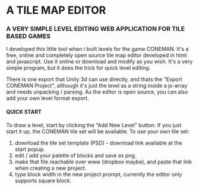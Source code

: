 # A TILE MAP EDITOR
### A VERY SIMPLE LEVEL EDITING WEB APPLICATION FOR TILE BASED GAMES

I developed this little tool when i built levels for the game CONEMAN. It's a free, online and completely open source tile map editor developed in html and javascript. Use it online or download and modify as you wish. It's a very simple program, but it does the trick for quick level editing.

There is one export that Unity 3d can use directly, and thats the "Export CONEMAN Project", although it's just the level as a string inside a js-array and needs unpacking / parsing. As the editor is open source, you can also add your own level format export.

#### QUICK START

To draw a level, start by clicking the "Add New Level" button. If you just start it up, the CONEMAN tile set will be available. To use your own tile set:
1. download the tile set template (PSD) - download link available at the start popup.
2. edit / add your palette of blocks and save as png.
3. make that file reachable over www (dropbox maybe), and paste that link when creating a new project.
4. type block width in the new project prompt, currently the editor only supports square block.